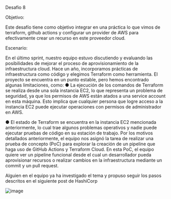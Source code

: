 Desafio 8

Objetivo:

Este desafío tiene como objetivo integrar en una práctica lo que vimos de terraform, github
actions y configurar un provider de AWS para efectivamente crear un recurso en este proveedor
cloud.

Escenario:

En el último sprint, nuestro equipo estuvo discutiendo y evaluando las posibilidades de mejorar
el proceso de aprovisionamiento de la infraestructura cloud. Hace un año, incorporamos
prácticas de infraestructura como código y elegimos Terraform como herramienta. El proyecto
se encuentra en un punto estable, pero hemos encontrado algunas limitaciones, como:
● La ejecución de los comandos de Terraform se realiza desde una sola instancia EC2, lo
que representa un problema de seguridad, ya que los permisos de AWS están atados a
una service account en esta máquina. Esto implica que cualquier persona que logre
acceso a la instancia EC2 puede ejecutar operaciones con permisos de administrador
en AWS.

● El estado de Terraform se encuentra en la instancia EC2 mencionada anteriormente, lo
cual trae algunos problemas operativos y nadie puede ejecutar pruebas de código en su
estación de trabajo.
Por los motivos detallados anteriormente, el equipo nos asignó la tarea de realizar una prueba
de concepto (PoC) para explorar la creación de un pipeline que haga uso de GitHub Actions y
Terraform Cloud.
En esta PoC, el equipo quiere ver un pipeline funcional desde el cual un desarrollador pueda
aprovisionar recursos o realizar cambios en la infraestructura mediante un commit y un pull
request.

Alguien en el equipo ya ha investigado el tema y propuso seguir los pasos descritos en el
siguiente post de HashiCorp


![image](https://github.com/user-attachments/assets/51b416d7-155e-4690-b23a-3312fa51a8ea)
